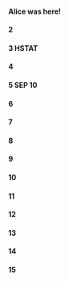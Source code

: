 #### Alice was here!
#### 2
#### 3 HSTAT
#### 4
#### 5 SEP 10
#### 6
#### 7
#### 8
#### 9
#### 10
#### 11
#### 12
#### 13
#### 14
#### 15
